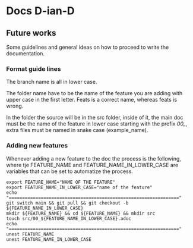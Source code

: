 # Docs D-ian-D

## Future works

Some guidelines and general ideas on how to proceed to write the documentation.

### Format guide lines

The branch name is all in lower case.

The folder name have to be the name of the feature you are adding with upper case in the first letter. Feats is a correct name, whereas feats is wrong.

In the folder the source will be in the src folder, inside of it, the main doc must be the name of the feature in lower case starting with the prefix *00_*, extra files must be named in snake case (example_name).

### Adding new features

Whenever adding a new feature to the doc the process is the following, where tje FEATURE_NAME and FEATURE_NAME_IN_LOWER_CASE are variables that can be set to automatize the process.

```
export FEATURE_NAME="NAME OF THE FEATURE"
export FEATURE_NAME_IN_LOWER_CASE="name of the feature"
echo "================================================================"
git switch main && git pull && git checkout -b ${FEATURE_NAME_IN_LOWER_CASE}
mkdir ${FEATURE_NAME} && cd ${FEATURE_NAME} && mkdir src
touch src/00_${FEATURE_NAME_IN_LOWER_CASE}.adoc
echo "================================================================"
unest FEATURE_NAME
unest FEATURE_NAME_IN_LOWER_CASE
```
